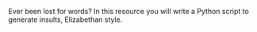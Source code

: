Ever been lost for words? In this resource you will write a Python script to generate insults, Elizabethan style. 
